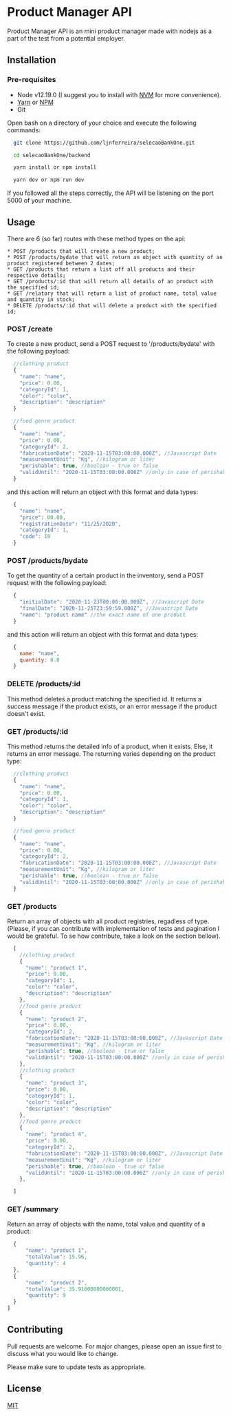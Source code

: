 # Product Manager API

Product Manager API is an mini product manager made with nodejs as a part of the test from a potential employer.

## Installation

### Pre-requisites
  
  * Node v12.19.0 (I suggest you to install with [NVM](https://github.com/nvm-sh/nvm/blob/master/README.md) for more convenience).
  * [Yarn](https://yarnpkg.com/) or [NPM](https://www.npmjs.com/)
  * Git

  Open bash on a directory of your choice and execute the following commands:
  
  ```bash
    git clone https://github.com/ljnferreira/selecaoBankOne.git
  ```

  ```bash
    cd selecaoBankOne/backend
  ```

  ```bash
    yarn install or npm install
  ```

  ```bash
    yarn dev or npm run dev
  ```

  If you followed all the steps correctly, the API will be listening on the port 5000 of your machine.

## Usage

  There are 6 (so far) routes with these method types on the api:
  
    * POST /products that will create a new product;
    * POST /products/bydate that will return an object with quantity of an product registered between 2 dates;
    * GET /products that return a list off all products and their respective details;
    * GET /products/:id that will return all details of an product with the specified id;
    * GET /relatory that will return a list of product name, total value and quantity in stock;
    * DELETE /products/:id that will delete a product with the specified id;



  ### POST /create

  To create a new product, send a POST request to '/products/bydate' with the following payload:

  ```javascript
    //clothing product
    {
      "name": "name",
      "price": 0.00,
      "categoryId": 1,
      "color": "color",
      "description": "description"
    }

    //food genre product
    {
      "name": "name",
      "price": 0.00,
      "categoryId": 2,
      "fabricationDate": "2020-11-15T03:00:00.000Z", //Javascript Date
      "measurementUnit": "Kg", //kilogram or liter
      "perishable": true, //boolean - true or false
      "validUntil": "2020-11-15T03:00:00.000Z" //only in case of perishable be true
    }
  ```
  and this action will return an object with this format and data types:

  ```javascript
    {
      "name": "name",
      "price": 00.00,
      "registrationDate": "11/25/2020",
      "categoryId": 1,
      "code": 19
    }
  ```

  ### POST /products/bydate

  To get the quantity of a certain product in the inventory, send a POST request with
  the following payload:

  ```javascript
    {
      "initialDate": "2020-11-23T00:00:00.000Z", //Javascript Date
      "finalDate": "2020-11-25T23:59:59.000Z", //Javascript Date
      "name": "product name" //the exact name of one product
    }
  ```

  and this action will return an object with this format and data types:

  ```javascript
    {
      name: "name",
      quantity: 0.0
    }
  ```

  ### DELETE /products/:id

  This method deletes a product matching the specified id. It returns a success message if the product exists, or an error message if the product doesn't exist.

  ### GET /products/:id

  This method returns the detailed info of a product, when it exists. Else, it returns an error message. The returning varies depending on the product type:

  ```javascript
    //clothing product
    {
      "name": "name",
      "price": 0.00,
      "categoryId": 1,
      "color": "color",
      "description": "description"
    }

    //food genre product
    {
      "name": "name",
      "price": 0.00,
      "categoryId": 2,
      "fabricationDate": "2020-11-15T03:00:00.000Z", //Javascript Date
      "measurementUnit": "Kg", //kilogram or liter
      "perishable": true, //boolean - true or false
      "validUntil": "2020-11-15T03:00:00.000Z" //only in case of perishable be true
    }
  ```

  ### GET /products

  Return an array of objects with all product registries, regadless of type. 
  (Please, if you can contribute with implementation of tests and pagination I would be grateful.
  To se how contribute, take a look on the section bellow). 

  ```javascript
    [
      //clothing product
      {
        "name": "product 1",
        "price": 0.00,
        "categoryId": 1,
        "color": "color",
        "description": "description"
      },
      //food genre product
      {
        "name": "product 2",
        "price": 0.00,
        "categoryId": 2,
        "fabricationDate": "2020-11-15T03:00:00.000Z", //Javascript Date
        "measurementUnit": "Kg", //kilogram or liter
        "perishable": true, //boolean - true or false
        "validUntil": "2020-11-15T03:00:00.000Z" //only in case of perishable be true
      },
      //clothing product
      {
        "name": "product 3",
        "price": 0.00,
        "categoryId": 1,
        "color": "color",
        "description": "description"
      },
      //food genre product
      {
        "name": "product 4",
        "price": 0.00,
        "categoryId": 2,
        "fabricationDate": "2020-11-15T03:00:00.000Z", //Javascript Date
        "measurementUnit": "Kg", //kilogram or liter
        "perishable": true, //boolean - true or false
        "validUntil": "2020-11-15T03:00:00.000Z" //only in case of perishable be true
      },

    ]
  ```

  ### GET /summary

  Return an array of objects with the name, total value and quantity of a product: 

  ```javascript
    {
        "name": "product 1",
        "totalValue": 15.96,
        "quantity": 4
    },
    {
        "name": "product 2",
        "totalValue": 35.91000000000001,
        "quantity": 9
    }
]
  
  ```

## Contributing
Pull requests are welcome. For major changes, please open an issue first to discuss what you would like to change.

Please make sure to update tests as appropriate.

## License
[MIT](https://choosealicense.com/licenses/mit/)